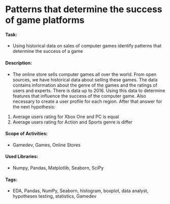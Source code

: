 # Patterns that determine the success of game platforms


#### Task:
- Using historical data on sales of computer games  identify patterns that determine the success of a game

#### Description:
- The online store sells computer games all over the world. From open sources, we have historical data about selling these games. The data contains information about the genre of the games and the ratings of users and experts. There is data up to 2016.  Using this data to determine features that influence the success of the computer game.  Also necessary to create a user profile for each region. After that  answer for the next hypothesis:
1. Average users rating for  Xbox One and PC is equal
2. Average users rating for Action and Sports genre is differ

#### Scope of Activities:
- Gamedev, Games, Online Stores

#### Used Libraries:
- Numpy, Pandas, Matplotlib, Seaborn, SciPy 

#### Tags:
- EDA, Pandas, NumPy, Seaborn, histogram, boxplot, data analyst, hypotheses testing, statistics, Gamedev
